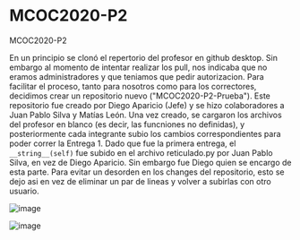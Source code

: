 # MCOC2020-P2
MCOC2020-P2

En un principio se clonó el repertorio del profesor en github desktop. Sin embargo al momento de intentar realizar los pull, nos indicaba que no eramos administradores y que teniamos que pedir autorizacion.
Para facilitar el proceso, tanto para nosotros como para los correctores, decidimos crear un repositorio nuevo ("MCOC2020-P2-Prueba"). Este repositorio fue creado por Diego Aparicio (Jefe) y se hizo colaboradores a Juan Pablo Silva y Matías León. Una vez creado, se cargaron los archivos del profesor en blanco (es decir, las funcniones no definidas), y posteriormente cada integrante subio los cambios correspondientes para poder correr la Entrega 1.
Dado que fue la primera entrega, el `__string__(self)` fue subido en el archivo reticulado.py por Juan Pablo Silva, en vez de Diego Aparicio. Sin embargo fue Diego quien se encargo de esta parte. Para evitar un desorden en los changes del repositorio, esto se dejo asi en vez de eliminar un par de lineas y volver a subirlas con otro usuario.


![image](https://user-images.githubusercontent.com/43451947/94461302-53561180-0190-11eb-82bf-1ead6895add5.png)

![image](https://user-images.githubusercontent.com/43451947/94461311-594bf280-0190-11eb-9569-fce93473ee26.png)
